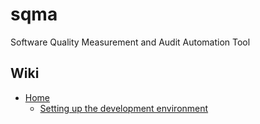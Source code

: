 # sqma
Software Quality Measurement and Audit Automation Tool

## Wiki
+ [Home](#)
	- [Setting up the development environment](https://github.com/unicesi/sqma/wiki/Setting-up-the-development-environment)
